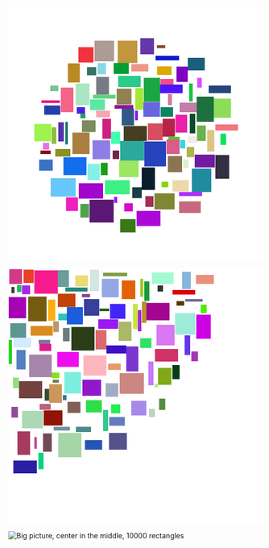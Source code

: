 ![Small picture, center in the middle, 100 rectangles](Images/small_picture_center.png)

![Small picture, center in the upper-left corner, 100 rectangles](Images/small_picture_left_corner.png)

![Big picture, center in the middle, 10000 rectangles](Images/big_picture_center.png)